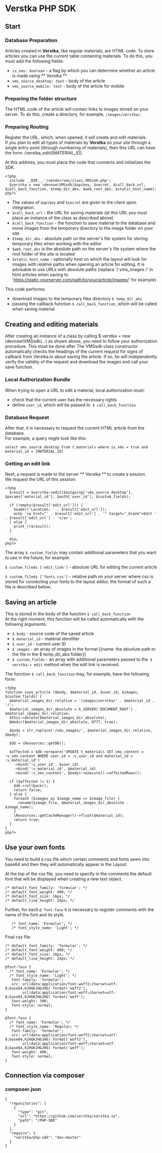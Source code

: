 # Verstka PHP SDK

## Start

### Database Preparation
Articles created in **Verstka**, like regular materials, are HTML code.
To store articles you can use the current table containing materials.
To do this, you must add the following fields:
* `is_vms: boolean` - a flag by which you can determine whether an article is made using ** Verstka **
* `vms_source_desktop: text` - body of the article
* `vms_source_mobile: text` - body of the article for mobile

### Preparing the folder structure
The HTML code of the article will contain links to images stored on your server.
To do this, create a directory, for example, `/images/verstka/`.

### Preparing Routing
Register the URL, which, when opened, it will create and edit materials. <br>
If you plan to edit all types of materials by **Verstka** on your site through a single entry point (through numbering of materials), then this URL can have the form: /verstka_edit/[MATERIAL_ID].

At this address, you must place the code that connects and initializes the SDK.

```
<?php
  include __DIR__.'/vendor/vms/class.VMSsdk.php';
  $verstka = new \devnow\VMSsdk($apikey, $secret, $call_back_url, $call_back_function, $temp_dir_abs, $web_root_abs, $static_host_name);
php?>
```
* The values of `$apikey` and `$secret` are given to the client upon integration.
* `$call_back_url` - the URL for saving materials (at this URL you must place an instance of the class as described above)
* `$call_back_function` - the function to save material to the database and move images from the temporary directory to the image folder on your site
* `$temp_dir_abs` - absolute path on the server's file system for storing temporary files when working with the editor
* `$web_root_abs` is the absolute path on the server's file system where the root folder of the site is located
* `$static_host_name` - optionally host on which the layout will look for images with relative paths when opening an article for editing. It is advisable to use URLs with absolute paths (replace '/ vms_images /' in html articles when saving to 'https://static.yourserver.com/path/to/your/article/images/' for example)


This code performs:
* download images to the temporary files directory `$ temp_dir_abs`
* passing the callback function `$ call_back_function`, which will be called when saving material

## Creating and editing materials

After creating an instance of a class by calling $ verstka = new \devnow\VMSsdk(...) as shown above, you need to follow your authorization procedure. This must be done after The VMSsdk class constructor automatically checks the headings of the current request for signs of callback from Verstka.io about saving the article. If so, he will independently verify the validity of the request and download the images and call your save function.

### Local Authorization Bundle

When trying to open a URL to edit a material, local authorization must: <br>
* check that the current user has the necessary rights
* define `user_id`, which will be passed to` $ call_back_function`

### Database Request
After that, it is necessary to request the current HTML article from the database. <br>
For example, a query might look like this:
```
select vms_source_desktop from t_materials where is_vms = true and material_id = [MATERIAL_ID]
```

### Getting an edit link
Next, a request is made to the server ** Verstka ** to create a session. <br>
We request the URL of this session:

```
<?php
  $result = $verstka->edit($outgoing['vms_source_desktop'], $params['material_id'], $auth['user_id'], $custom_fields);
  
  if (!empty($result['edit_url'])) {
    header('Location: ' . $result['edit_url']);
    echo '<a href="' . $result['edit_url'] . '" target="_blank">Edit ' . $result['edit_url'] . '</a>';
  } else {
    print_r($result);
  }
  
  die;
php?>
```

The array `$ custom_fields` may contain additional parameters that you want to use in the future, for example:

`$ custom_fileds ['edit_link']` - absolute URL for editing the current article

`$ custom_fileds ['fonts.css']` - relative path on your server where css is stored for connecting your fonts to the layout editor, the format of such a file is described below;

## Saving an article

This is stored in the body of the function `$ call_back_function` <br>
At the right moment, this function will be called automatically with the following arguments: <br>
* `$ body` - source code of the saved article
* `$ material_id` - material identifier
* `$ user_id` - current user ID
* `$ images` - an array of images in the format [{name: the absolute path to the file in the $ temp_dir_abs folder}]
* `$ custom_fields` - an array with additional parameters passed to the` $ verstka-> edit` method when the edit link is received.

The function `$ call_back_function` may, for example, have the following form:
```
<?php
function save_article ($body, $material_id, $user_id, $images, $custom_fields) {
  $material_images_dir_relative = '/images/verstka/' . $material_id . '/';
  $material_images_dir_absolute = $_SERVER['DOCUMENT_ROOT'] . $material_images_dir_relative;
  $this->delete($material_images_dir_absolute);
  @mkdir($material_images_dir_absolute, 0777, true);

  $body = str_replace('/vms_images/', $material_images_dir_relative, $body);

  $db = \Resources::getDB();

  $affected = $db->prepare('UPDATE t_materials SET vms_content = :v_vms_content WHERE user_id = :v_user_id and material_id = :v_material_id')
    ->bind(':v_user_id', $user_id)
    ->bind(':v_material_id', $material_id)
    ->bind(':v_vms_content', $body)->execute()->affectedRows();

  if ($affected != 1) {
    $db->rollback();
    return false;
  } else {
    foreach ($images as $image_name => $image_file) {
      rename($image_file, $material_images_dir_absolute . $image_name);
    }
    \Resources::getCacheManager()->flush($material_id);
    return true;
  }
}
php?>
```

## Use your own fonts

You need to build a css file which certain comments and fonts sewn into base64 and then they will automatically appear in the Layout.

At the top of the css file, you need to specify in the comments the default font that will be displayed when creating a new text object.
```
/* default_font_family: 'formular'; */
/* default_font_weight: 400; */
/* default_font_size: 16px; */
/* default_line_height: 24px; */
```

Further, for each `@ font-face` it is necessary to register comments with the name of the font and its style.
```
   /* font_name: 'Formular'; */
   /* font_style_name: 'Light'; */
```

Final css file:
```
/* default_font_family: 'formular'; */
/* default_font_weight: 400; */
/* default_font_size: 16px; */
/* default_line_height: 24px; */

@font-face {
  /* font_name: 'Formular'; */
  /* font_style_name: 'Light'; */
   font-family: 'formular';
   src: url(data:application/font-woff2;charset=utf-8;base64,KJHGKJHGJHG) format('woff2'),
        url(data:application/font-woff;charset=utf-8;base64,KJHGKJHGJHG) format('woff');
   font-weight: 300;
   font-style: normal;
}

@font-face {
  /* font_name: 'Formular'; */
  /* font_style_name: 'Regular; */
   font-family: 'formular';
   src: url(data:application/font-woff2;charset=utf-8;base64,KJHGKJHGJHG) format('woff2'),
        url(data:application/font-woff;charset=utf-8;base64,KJHGKJHGJHG) format('woff');
   font-weight: 400;
   font-style: normal;
}
```

## Connection via composer

### composer.json

```
{
  "repositories": [
    {
      "type": "git",
      "url": "https://github.com/verstka/verstka.io",
      "path": "/PHP-SDK"
    }
  ],
  "require": {
    "verstka/php-sdk": "dev-master"
  }
}
```
